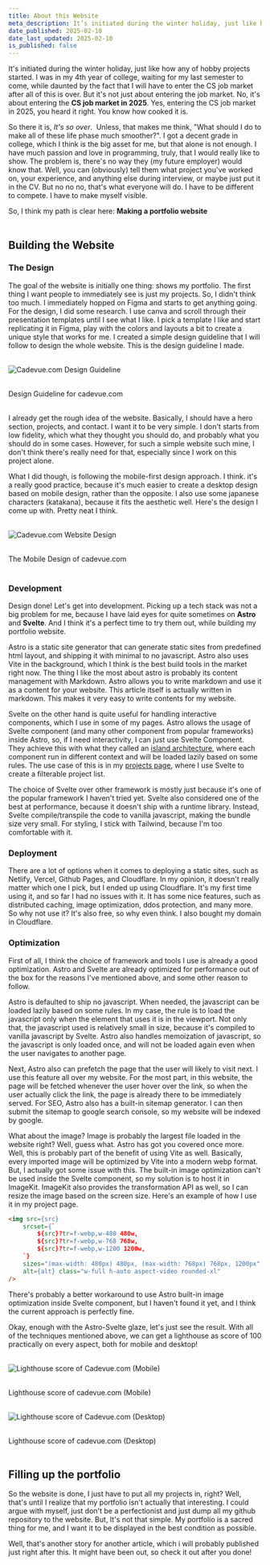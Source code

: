 ```yaml
---
title: About this Website
meta_description: It’s initiated during the winter holiday, just like how any of hobby projects started. I was in my 4th year of college, waiting for my last semester to come, while daunted by the fact that I will have to enter the CS job market after all of this is over. But it’s not just about entering the job market. No, it’s about entering the CS job market in 2025. Yes, entering the CS job market in 2025, you heard it right. You know how cooked it is. Even the chance of … is much higher than a computer science graduate getting a job.
date_published: 2025-02-10
date_last_updated: 2025-02-10
is_published: false
---
```


It's initiated during the winter holiday, just like how any of hobby projects started. I was in my 4th year of college, waiting for my last semester to come, while daunted by the fact that I will have to enter the CS job market after all of this is over. But it's not just about entering the job market. No, it's about entering the **CS job market in 2025**. Yes, entering the CS job market in 2025, you heard it right. You know how cooked it is.

So there it is, *It's so over*. &nbsp;Unless, that makes me think, "What should I do to make all of these life phase much smoother?". I got a decent grade in college, which I think is the big asset for me, but that alone is not enough. I have much passion and love in programming, truly, that I would really like to show. The problem is, there's no way they (my future employer) would know that. Well, you can (obviously) tell them what project you've worked on, your experience, and anything else during interview, or maybe just put it in the CV. But no no no, that's what everyone will do. I have to be different to compete. I have to make myself visible.

So, I think my path is clear here: **Making a portfolio website**
<br><br>

## Building the Website
### The Design
The goal of the website is initially one thing: shows my portfolio. The first thing I want people to immediately see is just my projects. So, I didn't think too much. I immediately hopped on Figma and starts to get anything going. For the design, I did some research. I use canva and scroll through their presentation templates until I see what I like. I pick a template I like and start replicating it in Figma, play with the colors and layouts a bit to create a unique style that works for me. I created a simple design guideline that I will follow to design the whole website. This is the design guideline I made.
<br> <br>
<div class="flex flex-col items-center gap-1">

![Cadevue.com Design Guideline](../../assets/web-content/cadevue-web/cadevuecom-guideline.png)

<br>
<span class="text-sm sm:text-base italic">Design Guideline for cadevue.com</span>
</div>
<br>

I already get the rough idea of the website. Basically, I should have a hero section, projects, and contact. I want it to be very simple. I don't starts from low fidelity, which what they thought you should do, and probably what you should do in some cases. However, for such a simple website such mine, I don't think there's really need for that, especially since I work on this project alone. 

What I did though, is following the mobile-first design approach. I think. it's a really good practice, because it's much easier to create a desktop design based on mobile design, rather than the opposite. I also use some japanese characters (katakana), because it fits the aesthetic well. Here's the design I come up with. Pretty neat I think.
<br> <br>
<div class="flex flex-col items-center gap-1">

![Cadevue.com Website Design](../../assets/web-content/cadevue-web/cadevuecom-design.png)

<br>
<span class="text-sm sm:text-base italic">The Mobile Design of cadevue.com</span>
</div>
<br>

### Development
Design done! Let's get into development. Picking up a tech stack was not a big problem for me, because I have laid eyes for quite sometimes on **Astro** and **Svelte**. And I think it's a perfect time to try them out, while building my portfolio website.

Astro is a static site generator that can generate static sites from predefined html layout, and shipping it with minimal to no javascript. Astro also uses Vite in the background, which I think is the best build tools in the market right now. The thing I like the most about astro is probably its content management with Markdown. Astro allows you to write markdown and use it as a content for your website. This article itself is actually written in markdown. This makes it very easy to write contents for my website.

Svelte on the other hand is quite useful for handling interactive components, which I use in some of my pages. Astro allows the usage of Svelte component (and many other component from popular frameworks) inside Astro, so, if I need interactivity, I can just use Svelte Component. They achieve this with what they called an [island architecture](https://docs.astro.build/en/concepts/islands/), where each component run in different context and will be loaded lazily based on some rules. The use case of this is in my [projects page](/projects), where I use Svelte to create a filterable project list. 

The choice of Svelte over other framework is mostly just because it's one of the popular framework I haven't tried yet. Svelte also considered one of the best at performance, because it doesn't ship with a runtime library. Instead, Svelte compile/transpile the code to vanilla javascript, making the bundle size very small. For styling, I stick with Tailwind, because I'm too comfortable with it.
<br>

### Deployment
There are a lot of options when it comes to deploying a static sites, such as Netlify, Vercel, Github Pages, and Cloudflare. In my opinion, it doesn't really matter which one I pick, but I ended up using Cloudflare. It's my first time using it, and so far I had no issues with it. It has some nice features, such as distributed caching, image optimization, ddos protection, and many more. So why not use it? It's also free, so why even think. I also bought my domain in Cloudflare.

### Optimization
First of all, I think the choice of framework and tools I use is already a good optimization. Astro and Svelte are already optimized for performance out of the box for the reasons I've mentioned above, and some other reason to follow. 

Astro is defaulted to ship no javascript. When needed, the javascript can be loaded lazily based on some rules. In my case, the rule is to load the javascript only when the element that uses it is in the viewport. Not only that, the javascript used is relatively small in size, because it's compiled to vanilla javascript by Svelte. Astro also handles memoization of javascript, so the javascript is only loaded once, and will not be loaded again even when the user navigates to another page.

Next, Astro also can prefetch the page that the user will likely to visit next. I use this feature all over my website. For the most part, in this website, the page will be fetched whenever the user hover over the link, so when the user actually click the link, the page is already there to be immediately served. For SEO, Astro also has a built-in sitemap generator. I can then submit the sitemap to google search console, so my website will be indexed by google.

What about the image? Image is probably the largest file loaded in the website right? Well, guess what. Astro has got you covered once more. Well, this is probably part of the benefit of using Vite as well. Basically, every imported image will be optimized by Vite into a modern webp format. But, I actually got some issue with this. The built-in image optimization can't be used inside the Svelte component, so my solution is to host it in ImageKit. ImageKit also provides the transformation API as well, so I can resize the image based on the screen size. Here's an example of how I use it in my project page.

```html
<img src={src} 
    srcset={`
        ${src}?tr=f-webp,w-480 480w,
        ${src}?tr=f-webp,w-768 768w,
        ${src}?tr=f-webp,w-1200 1200w,
    `}
    sizes="(max-width: 480px) 480px, (max-width: 768px) 768px, 1200px"
    alt={alt} class="w-full h-auto aspect-video rounded-xl" 
/>
```
There's probably a better workaround to use Astro built-in image optimization inside Svelte component, but I haven't found it yet, and I think the current approach is perfectly fine.

Okay, enough with the Astro-Svelte glaze, let's just see the result. With all of the techniques mentioned above, we can get a lighthouse as score of 100 practically on every aspect, both for mobile and desktop!
<br> <br>
<div class="flex flex-col items-center gap-1">

![Lighthouse score of Cadevue.com (Mobile)](../../assets/web-content/cadevue-web/cadevuecom-mobileperf.png)

<br>
<span class="text-sm sm:text-base italic">Lighthouse score of cadevue.com (Mobile)</span>
</div>
<br>
<div class="flex flex-col items-center gap-1">

![Lighthouse score of Cadevue.com (Desktop)](../../assets/web-content/cadevue-web/cadevuecom-desktopperf.png)

<br>
<span class="text-sm sm:text-base italic">Lighthouse score of cadevue.com (Desktop)</span>
</div>
<br>

## Filling up the portfolio
So the website is done, I just have to put all my projects in, right? Well, that's until I realize that my portfolio isn't actually that interesting. I could argue with myself, just don't be a perfectionist and just dump all my github repository to the website. But, It's not that simple. My portfolio is a sacred thing for me, and I want it to be displayed in the best condition as possible.

Well, that's another story for another article, which i will probably published just right after this. It might have been out, so check it out after you done!
<br><br>
